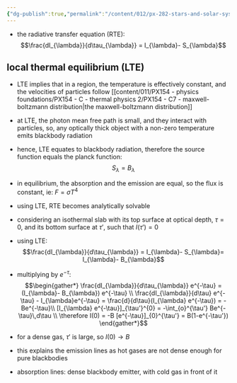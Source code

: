 ```yaml
---
{"dg-publish":true,"permalink":"/content/012/px-282-stars-and-solar-system/term-1-stars/c-stellar-atmosphere/c10-13-radiative-transfer/px-282-c10b-understanding-the-radiative-transfer-equation/","noteIcon":"1","created":"2024-11-25T10:50:32.000+00:00","updated":"2024-12-22T21:35:46.028+00:00"}
---
```


- the radiative transfer equation (RTE): 
$$\frac{dI_{\lambda}}{d\tau_{\lambda}} = I_{\lambda}- S_{\lambda}$$
## local thermal equilibrium (LTE)
- LTE implies that in a region, the temperature is effectively constant, and the velocities of particles follow [[content/011/PX154 - physics foundations/PX154 - C - thermal physics 2/PX154 - C7 - maxwell-boltzmann distribution\|the maxwell-boltzmann distribution]]

- at LTE, the photon mean free path is small, and they interact with particles, so, any optically thick object with a non-zero temperature emits blackbody radiation
- hence, LTE equates to blackbody radiation, therefore the source function equals the planck function: 
$$S_{\lambda} = B_{\lambda}$$
- in equilibrium, the absorption and the emission are equal, so the flux is constant, ie: $F = \sigma T^{4}$

- using LTE, RTE becomes analytically solvable

- considering an isothermal slab with its top surface at optical depth, $\tau = 0$, and its bottom surface at $\tau'$, such that $I(\tau') = 0$
- using LTE: 
$$\frac{dI_{\lambda}}{d\tau_{\lambda}} = I_{\lambda}- S_{\lambda}=  I_{\lambda}- B_{\lambda}$$
- multiplying by $e^{-\tau}:$ 
$$\begin{gather*}
	\frac{dI_{\lambda}}{d\tau_{\lambda}} e^{-\tau} = (I_{\lambda}- B_{\lambda}) e^{-\tau} \\
	\frac{dI_{\lambda}}{d\tau} e^{-\tau} - I_{\lambda}e^{-\tau} = \frac{d}{d\tau}(I_{\lambda} e^{-\tau}) = -Be^{-\tau}\\
	[I_{\lambda} e^{-\tau}]_{\tau'}^{0} =  -\int_{o}^{\tau'} Be^{-\tau}\,d\tau \\
	\therefore I(0) = -B [e^{-\tau}]_{0}^{\tau'}  = B(1-e^{-\tau'})
 \end{gather*}$$
- for a dense gas, $\tau'$ is large, so $I(0)\to B$ 
- this explains the emission lines as hot gases are not dense enough for pure blackbodies
- absorption lines: dense blackbody emitter, with cold gas in front of it
